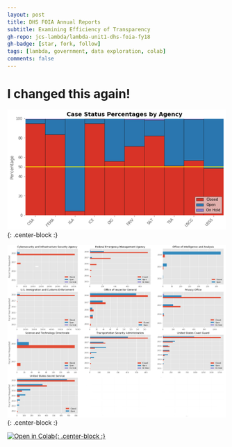 ```yaml
---
layout: post
title: DHS FOIA Annual Reports
subtitle: Examining Efficiency of Transparency
gh-repo: jcs-lambda/lambda-unit1-dhs-foia-fy18
gh-badge: [star, fork, follow]
tags: [lambda, government, data exploration, colab]
comments: false
---
```


# I changed this again!

![DHS FOIA FY18 Case Status Percentages by Agency](https://raw.githubusercontent.com/jcs-lambda/jcs-lambda.github.io/master/img/DHS_FOIA_FY18_CaseStatusPercentagesByAgency.png){: .center-block :}

![DHS FOIA FY18 Case Status Counts by Fiscal Year per Agency](https://github.com/jcs-lambda/jcs-lambda.github.io/raw/master/img/DHS_FOIA_FY18_CaseStatusCountsByFiscalYearOfInitialRequestPerAgency.png){: .center-block :}

[![Open in Colab](https://colab.research.google.com/assets/colab-badge.svg){: .center-block :}](https://colab.research.google.com/github/jcs-lambda/lambda-unit1-dhs-foia-fy18/blob/master/jcs_DS10_Unit1_DataStorytelling.ipynb)
